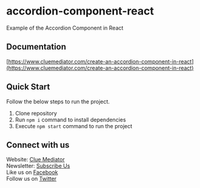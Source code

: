# accordion-component-react
Example of the Accordion Component in React

## Documentation

[https://www.cluemediator.com/create-an-accordion-component-in-react](https://www.cluemediator.com/create-an-accordion-component-in-react)

## Quick Start

Follow the below steps to run the project.

1. Clone repository
2. Run `npm i` command to install dependencies
3. Execute `npm start` command to run the project

## Connect with us

Website: [Clue Mediator](https://www.cluemediator.com)  
Newsletter: [Subscribe Us](https://www.cluemediator.com/subscribe)  
Like us on [Facebook](https://www.facebook.com/thecluemediator)  
Follow us on [Twitter](https://twitter.com/cluemediator)
